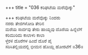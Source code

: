 +++
title = "036 ಕರಿಘಟೆಯ ಮರೆವೊಕ್ಕು"

+++
ಕರಿಘಟೆಯ ಮರೆವೊಕ್ಕು ನಿಂದರು  
ನರರು ತೇಜಿಗಳೋಡಿ ತೇರಿನ  
ಮರೆಯ ಸಾರ್ದವು ತೇರು ಹಾಯ್ದವು ದೊರೆಯ ಹಿನ್ನೆಲೆಗೆ  
ಕರಿಮುರಿದು ಕಾಲಾಳು ಕಾಲಾ  
ಳ್ತೆರಳಿ ದೊರೆಗಳ ಹಿಂದೆ ದೊರೆ ಪೈ  
ಸರಿಸಿತಲ್ಲಿಯದಲ್ಲಿ ಭೀಮನ ಹೊಯ್ಲ ಹೋರಟೆಗೆ      ॥36॥